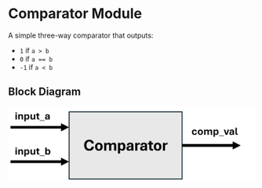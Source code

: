 # Comparator Module

A simple three-way comparator that outputs:
- `1` if `a > b`
- `0` if `a == b`
- `-1` if `a < b`

## Block Diagram
![Comparator Block Diagram](../../docs/comparator.png)